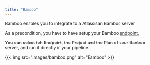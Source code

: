 ```yaml
---
title: "Bamboo"
---
```


Bamboo enables you to integrate to a Atlassisan Bamboo server

As a precondition, you have to have setup your Bamboo [endpoint](/Configure/Endpoints/bamboo/), 

You can select teh Endpoint, the Project and the Plan of your Banboo server, and run it directly in your pipeline.

{{< img src="images/bamboo.png" alt="Bamboo" >}}
